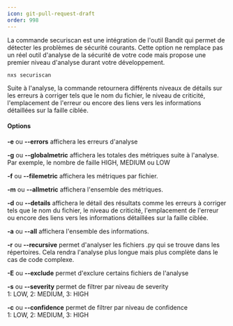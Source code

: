 ```yaml
---
icon: git-pull-request-draft
order: 998
---
```

La commande securiscan est une intégration de l'outil Bandit qui permet de détecter les problèmes de sécurité courants. Cette option ne remplace pas un réel outil d'analyse de la sécurité de votre code mais propose une premier niveau d'analyse durant votre développement.

```console
nxs securiscan
```

Suite à l'analyse, la commande retournera différents niveaux de détails sur les erreurs à corriger tels que le nom du fichier, le niveau de criticité, l'emplacement de l'erreur ou encore des liens vers les informations détaillées sur la faille ciblée.


#### Options

**-e** ou **--errors** affichera les erreurs d'analyse<br>

**-g** ou **--globalmetric** affichera les totales des métriques suite à l'analyse.<br>
Par exemple, le nombre de faille HIGH, MEDIUM ou LOW<br>

**-f** ou **--filemetric** affichera les métriques par fichier.<br>

**-m** ou **--allmetric** affichera l'ensemble des métriques.<br>

**-d** ou **--details** affichera le détail des résultats comme les erreurs à corriger tels que le nom du fichier, le niveau de criticité, l'emplacement de l'erreur ou encore des liens vers les informations détaillées sur la faille ciblée.<br>

**-a** ou **--all** affichera l'ensemble des informations.<br>

**-r** ou **--recursive** permet d'analyser les fichiers .py qui se trouve dans les répertoires.
Cela rendra l'analyse plus longue mais plus complète dans le cas de code complexe.<br>

**-E** ou **--exclude** permet d'exclure certains fichiers de l'analyse<br>

**-s** ou **--severity** permet de filtrer par niveau de severity<br>
1: LOW, 2: MEDIUM, 3: HIGH<br>

**-c** ou **--confidence** permet de filtrer par niveau de confidence <br>
1: LOW, 2: MEDIUM, 3: HIGH<br>